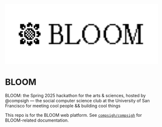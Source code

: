 <p align="center">
  <picture>
    <source
      media="(prefers-color-scheme: dark)"
      srcset="/public/banners/logo-wordmark-dark-transparent.svg"
      height="200"
    >
    <source
      media="(prefers-color-scheme: light)"
      srcset="/public/banners/logo-wordmark-light-transparent.svg"
      height="200"
    >
    <img
      alt="BLOOM banner"
      src="/public/banners/logo-wordmark-light.svg"
      height="200"
    >
  </picture>
</p>

# BLOOM

BLOOM: the Spring 2025 hackathon for the arts & sciences, hosted by @compsigh — the social computer science club at the University of San Francisco for meeting cool people && building cool things

This repo is for the BLOOM web platform. See [`compsigh/compsigh`](https://github.com/compsigh/compsigh) for BLOOM-related documentation.
